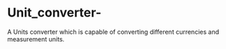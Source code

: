 # Unit_converter-
A Units converter which is capable of converting different currencies and measurement units.
